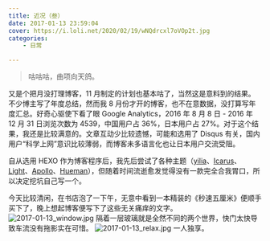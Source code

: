 ```yaml
---
title: 近况（叁）
date: 2017-01-13 23:59:04
cover: https://i.loli.net/2020/02/19/wNQdrcxl7oVOp2t.jpg
categories: 
    - 日常

---
```



> 咕咕咕，曲项向天鸽。

<!--more-->

又是个把月没打理博客，11 月制定的计划也基本咕了，当然这是意料到的结果。不少博主写了年度总结，然而我 8 月份才开的博客，也不在意数据，没打算写年度汇总。好奇心驱使下看了眼 Google Analytics，2016 年 8 月 8 日 - 2016 年 12 月 31 日浏览次数为 4539，中国用户占 36%，日本用户占 27%。对于这个结果，我还是比较满意的。文章互动少比较遗憾，可能和选用了 Disqus 有关，国内用户“科学上网”意识比较薄弱，而博客未多语言化也让日本用户交流受阻。

自从选用 HEXO 作为博客程序后，我先后尝试了各种主题（[yilia](https://github.com/litten/hexo-theme-yilia)、[Icarus](https://github.com/ppoffice/hexo-theme-icarus)、[Light](https://github.com/hexojs/hexo-theme-light)、[Apollo](https://github.com/joyceim/hexo-theme-apollo)、[Hueman](https://github.com/ppoffice/hexo-theme-hueman)），但随着时间流逝愈发觉得没有一款完全合我胃口，所以决定挖坑自己写一个。

今天比较清闲，在书店泡了一下午，无意中看到一本精装的《秒速五厘米》便顺手买下了，晚上想起博客便写下了这些无关痛痒的文字。
![2017-01-13_window.jpg](https://i.loli.net/2020/02/19/oLJ5UIz6yCrMjEs.jpg)
隔着一层玻璃就是全然不同的两个世界，快门太快导致车流没有拖影实在可惜。
![2017-01-13_relax.jpg](https://i.loli.net/2020/02/19/LNDWIsrCGF9vOnX.jpg)
一人独享。
